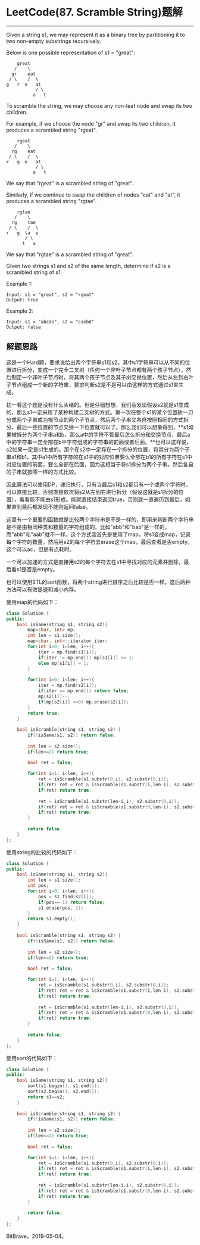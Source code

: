 # LeetCode(87. Scramble String)题解
------
Given a string s1, we may represent it as a binary tree by partitioning it to two non-empty substrings recursively.

Below is one possible representation of s1 = "great":

        great
       /    \
      gr    eat
     / \    /  \
    g   r  e   at
               / \
              a   t
To scramble the string, we may choose any non-leaf node and swap its two children.

For example, if we choose the node "gr" and swap its two children, it produces a scrambled string "rgeat".

        rgeat
       /    \
      rg    eat
     / \    /  \
    r   g  e   at
               / \
              a   t
We say that "rgeat" is a scrambled string of "great".

Similarly, if we continue to swap the children of nodes "eat" and "at", it produces a scrambled string "rgtae".

        rgtae
       /    \
      rg    tae
     / \    /  \
    r   g  ta  e
           / \
          t   a
We say that "rgtae" is a scrambled string of "great".

Given two strings s1 and s2 of the same length, determine if s2 is a scrambled string of s1.

Example 1:

    Input: s1 = "great", s2 = "rgeat"
    Output: true
Example 2:

    Input: s1 = "abcde", s2 = "caebd"
    Output: false

## 解题思路

这是一个Hard题，要求说给出两个字符串s1和s2，其中s1字符串可以从不同的位置进行拆分，变成一个完全二叉树（任何一个非叶子节点都有两个孩子节点），然后制定一个非叶子节点时，将其两个孩子节点及其子树交换位置，然后从左到右叶子节点组成一个新的字符串，要求判断s2是不是可以由这样的方式通过s1来生成。

初一看这个题是没有什么头绪的。但是仔细想想，我们会发现假设s2就是s1生成的，那么s1一定采用了某种构建二叉树的方式。第一次在整个s1的某个位置砍一刀分成两个子串成为根节点的两个子节点，然后两个子串又各自按照相同的方式拆分，最后一些位置的节点交换一下位置就可以了。那么我们可以想象得到，**s1如果被拆分为两个子串a和b，那么a中的字符不管最后怎么拆分和交换节点，最后a中的字符串一定全部在b中字符组成的字符串的前面或者后面。**也可以这样说，s2如果一定是s1生成的。那个在s2中一定存在一个拆分的位置，将其分为两个子串a1和b1，其中a1中所有字符的在s1中的对应位置要么全部在b1的所有字符在s1中对应位置的前面，要么全部在后面，因为这相当于将s1拆分为两个子串。然后各自的子串就按照一样的方式比较。

因此算法可以使用DP，递归执行，只有当最后s1和s2都只有一个或两个字符时，可以直接比较，否则直接依次将s2从左到右进行拆分（假设这就是s1拆分的位置），看看能不能由s1形成。能就直接结束返回true，否则就一直遍历到最后，如果直到最后都发现不能则返回false。

这里有一个重要的函数就是比较两个字符串是不是一样的，即用来判断两个字符串是不是由相同种类和数量的字符组成的。比如"abb"和"bab"是一样的，而"abb"和"aab"就不一样。这个方式我首先是使用了map，将s1变成map，记录每个字符的数量，然后用s2的每个字符去erase这个map，最后查看是否empty。这个可以ac，但是有点耗时。

一个可以加速的方式是直接用s2的每个字符去在s1中寻找对应的元素并删除，最后看s1是否是empty。

也可以使用STL的sort函数，将两个string进行排序之后比较是否一样。这后两种方法可以有效提速和减小内存。

使用map的代码如下：

```c++
class Solution {
public:
    bool isSame(string s1, string s2){
        map<char, int> mp;
        int len = s1.size();
        map<char, int>::iterator iter;
        for(int i=0; i<len; i++){
            iter = mp.find(s1[i]);
            if(iter != mp.end()) mp[s1[i]] += 1;
            else mp[s1[i]] = 1;
        }
        
        for(int i=0; i<len; i++){
            iter = mp.find(s2[i]);
            if(iter == mp.end()) return false;
            mp[s2[i]]--;
            if(mp[s2[i]] <=0) mp.erase(s2[i]);
        }
        return true;
    }
    
    bool isScramble(string s1, string s2) {
        if(!isSame(s1, s2)) return false;
        
        int len = s2.size();
        if(len<=2) return true;
        
        bool ret = false;

        for(int i=1; i<len; i++){
            ret = isScramble(s1.substr(0,i), s2.substr(0,i));
            if(ret) ret = ret & isScramble(s1.substr(i,len-i), s2.substr(i,len-i));
            if(ret) return true;
            
            ret = isScramble(s1.substr(len-i,i), s2.substr(0,i));
            if(ret) ret = ret & isScramble(s1.substr(0,len-i), s2.substr(i,len-i));
            if(ret) return true;
        }
        
        return false;
    }
};
```

使用string的比较的代码如下：

```c++
class Solution {
public:
    bool isSame(string s1, string s2){
        int len = s1.size();
        int pos;
        for(int i=0; i<len; i++){
            pos = s1.find(s2[i]);
            if(pos==-1) return false;
            s1.erase(pos, 1);
        }
        return s1.empty();
    }
    
    bool isScramble(string s1, string s2) {
        if(!isSame(s1, s2)) return false;
        
        int len = s2.size();
        if(len<=2) return true;
        
        bool ret = false;

        for(int i=1; i<len; i++){
            ret = isScramble(s1.substr(0,i), s2.substr(0,i));
            if(ret) ret = ret & isScramble(s1.substr(i,len-i), s2.substr(i,len-i));
            if(ret) return true;
            
            ret = isScramble(s1.substr(len-i,i), s2.substr(0,i));
            if(ret) ret = ret & isScramble(s1.substr(0,len-i), s2.substr(i,len-i));
            if(ret) return true;
        }
        
        return false;
    }
};
```

使用sort的代码如下：

```c++
class Solution {
public:
    bool isSame(string s1, string s2){
        sort(s1.begin(), s1.end());
        sort(s2.begin(), s2.end());
        return s1==s2;
    }
    
    bool isScramble(string s1, string s2) {
        if(!isSame(s1, s2)) return false;
        
        int len = s2.size();
        if(len<=2) return true;
        
        bool ret = false;

        for(int i=1; i<len; i++){
            ret = isScramble(s1.substr(0,i), s2.substr(0,i));
            if(ret) ret = ret & isScramble(s1.substr(i,len-i), s2.substr(i,len-i));
            if(ret) return true;
            
            ret = isScramble(s1.substr(len-i,i), s2.substr(0,i));
            if(ret) ret = ret & isScramble(s1.substr(0,len-i), s2.substr(i,len-i));
            if(ret) return true;
        }
        
        return false;
    }
};
```

BitBrave，2019-05-04。
